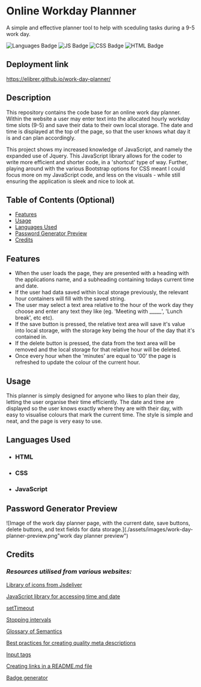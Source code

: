 # Online Workday Plannner
A simple and effective planner tool to help with sceduling tasks during a 9-5 work day.

![Languages Badge](https://img.shields.io/badge/Languages-3-blue)
![JS Badge](https://img.shields.io/badge/JavaScript-57.4%25-yellow)
![CSS Badge](https://img.shields.io/badge/CSS-27.7%25-blueviolet)
![HTML Badge](https://img.shields.io/badge/HTML-14.9%25-red)


## Deployment link

https://elibrer.github.io/work-day-planner/

## Description

This repository contains the code base for an online work day planner. Within the website a user may enter text into the allocated hourly workday time slots (9-5) and save their data to their own local storage. The date and time is displayed at the top of the page, so that the user knows what day it is and can plan accordingly. 

This project shows my increased knowledge of JavaScript, and namely the expanded use of Jquery. This JavaScript library allows for the coder to write more efficient and shorter code, in a 'shortcut' type of way. Further, playing around with the various Bootstrap options for CSS meant I could focus more on my JavaScript code, and less on the visuals - while still ensuring the application is sleek and nice to look at. 

## Table of Contents (Optional)

- [Features](#features)
- [Usage](#usage)
- [Languages Used](#languages-used)
- [Password Generator Preview](#work-day-planner-preview)
- [Credits](#credits)

## Features

- When the user loads the page, they are presented with a heading with the applications name, and a subheading containing todays current time and date.
- If the user had data saved within local storage previously, the relevant hour containers will fill with the saved string.
- The user may select a text area relative to the hour of the work day they choose and enter any text they like (eg. 'Meeting with _____', 'Lunch break', etc etc).
- If the save button is pressed, the relative text area will save it's value into local storage, with the storage key being the hour of the day that it's contained in.
- If the delete button is pressed, the data from the text area will be removed and the local storage for that relative hour will be deleted.
- Once every hour when the 'minutes' are equal to '00' the page is refreshed to update the colour of the current hour. 

## Usage

This planner is simply designed for anyone who likes to plan their day, letting the user organise their time efficiently. The date and time are displayed so the user knows exactly where they are with their day, with easy to visualise colours that mark the current time. The style is simple and neat, and the page is very easy to use.

## Languages Used
- ### **HTML**
- ### **CSS**
- ### **JavaScript**

## Password Generator Preview

![Image of the work day planner page, with the current date, save buttons, delete buttons, and text fields for data storage.](./assets/images/work-day-planner-preview.png"work day planner preview")


## Credits

### *Resources utilised from various websites:*

[Library of icons from Jsdeliver](https://cdn.jsdelivr.net/npm/bootstrap-icons@1.4.0/font/bootstrap-icons.css)

[JavaScript library for accessing time and date](https://day.js.org/)

[setTimeout](https://developer.mozilla.org/en-US/docs/Web/API/setTimeout)

[Stopping intervals](https://code.mu/en/javascript/book/prime/timers/timer-stopping/#:~:text=To%20stop%20the%20timer%2C%20use,the%20timer%20to%20be%20stopped.&text=Let%20a%20variable%20be%20given,this%20value%20to%20the%20console.)

[Glossary of Semantics](https://developer.mozilla.org/en-US/docs/Glossary/Semantics)

[Best practices for creating quality meta descriptions](https://developers.google.com/search/docs/appearance/snippet)

[Input tags](https://www.w3schools.com/tags/tag_label.asp)

[Creating links in a README.md file](https://docs.readme.com/main/docs/linking-to-pages)

[Badge generator](https://shields.io/)



